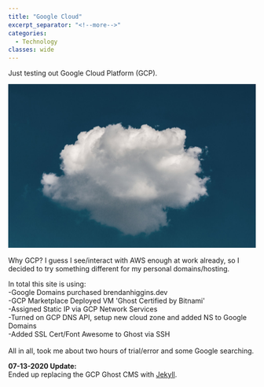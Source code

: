 ```yaml
---
title: "Google Cloud"
excerpt_separator: "<!--more-->"
categories:
  - Technology
classes: wide
---
```


Just testing out Google Cloud Platform (GCP).
<!--more-->

![Cloud](/assets/images/gcp/cloud.jpg "Photo By C Dustin on Unsplash")

Why GCP? I guess I see/interact with AWS enough at work already, so I decided to try something different for my personal domains/hosting.

In total this site is using:<br>
-Google Domains purchased brendanhiggins.dev<br>
-GCP Marketplace Deployed VM 'Ghost Certified by Bitnami'<br>
-Assigned Static IP via GCP Network Services<br>
-Turned on GCP DNS API, setup new cloud zone and added NS to Google Domains<br>
-Added SSL Cert/Font Awesome to Ghost via SSH<br>
<br>
All in all, took me about two hours of trial/error and some Google searching. <i class="fab fa-sm fa-google"></i>

**07-13-2020 Update:**<br>
Ended up replacing the GCP Ghost CMS with [Jekyll](/technology/Jekyll/).